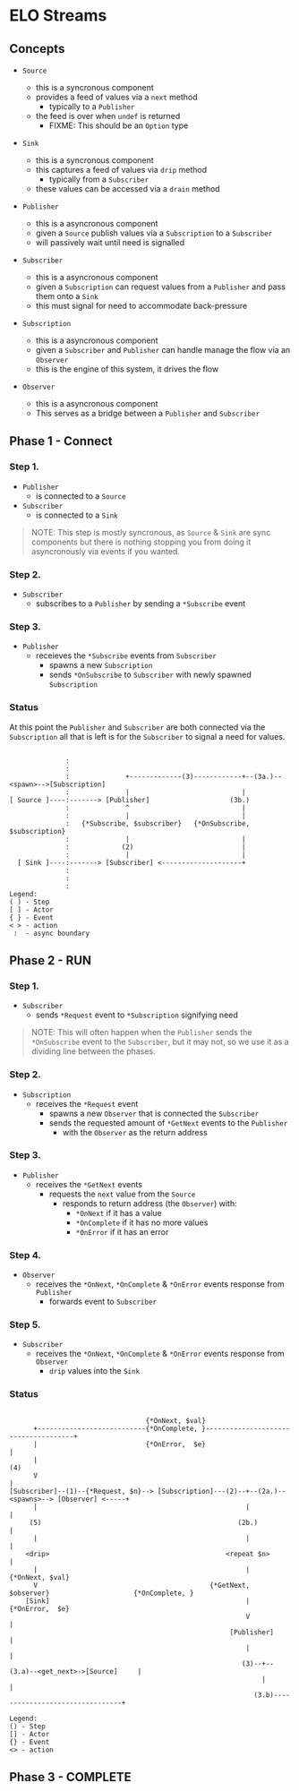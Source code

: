 <!-------------------------------------------------------->
# ELO Streams
<!-------------------------------------------------------->

## Concepts

- `Source`
    - this is a syncronous component
    - provides a feed of values via a `next` method
        - typically to a `Publisher`
    - the feed is over when `undef` is returned
        - FIXME: This should be an `Option` type
- `Sink`
    - this is a syncronous component
    - this captures a feed of values via `drip` method
        - typically from a `Subscriber`
    - these values can be accessed via a `drain` method


- `Publisher`
    - this is a asyncronous component
    - given a `Source` publish values via a `Subscription` to a `Subscriber`
    - will passively wait until need is signalled
- `Subscriber`
    - this is a asyncronous component
    - given a `Subscription` can request values from a `Publisher` and pass them onto a `Sink`
    - this must signal for need to accommodate back-pressure
- `Subscription`
    - this is a asyncronous component
    - given a `Subscriber` and `Publisher` can handle manage the flow via an `Observer`
    - this is the engine of this system, it drives the flow
- `Observer`
    - this is a asyncronous component
    - This serves as a bridge between a `Publisher` and `Subscriber`

<!-------------------------------------------------------->
## Phase 1 - Connect
<!-------------------------------------------------------->

### Step 1.

- `Publisher`
    - is connected to a `Source`
- `Subscriber`
    - is connected to a `Sink`

> NOTE:
> This step is mostly syncronous, as `Source` & `Sink` are sync components
> but there is nothing stopping you from doing it asyncronously via events
> if you wanted.

### Step 2.

- `Subscriber`
    - subscribes to a `Publisher` by sending a `*Subscribe` event

### Step 3.

- `Publisher`
    - receieves the `*Subscribe` events from `Subscriber`
        - spawns a new `Subscription`
        - sends `*OnSubscribe` to `Subscriber` with newly spawned `Subscription`

### Status

At this point the `Publisher` and `Subscriber` are both connected via the
`Subscription` all that is left is for the `Subscriber` to signal a need
for values.

```

              :
              :
              :              +-------------(3)------------+--(3a.)--<spawn>-->[Subscription]
              :              |                            |
[ Source ]----:-------> [Publisher]                    (3b.)
              :              ^                            |
              :              |                            |
              :   {*Subscribe, $subscriber}   {*OnSubscribe, $subscription}
              :              |                            |
              :             (2)                           |
              :              |                            |
  [ Sink ]----:-------> [Subscriber] <--------------------+
              :
              :
              :
Legend:
( ) - Step
[ ] - Actor
{ } - Event
< > - action
 :  - async boundary

```

<!-------------------------------------------------------->
## Phase 2 - RUN
<!-------------------------------------------------------->

### Step 1.

- `Subscriber`
    - sends `*Request` event to `*Subscription` signifying need

> NOTE:
> This will often happen when the `Publisher` sends the `*OnSubscribe`
> event to the `Subscriber`, but it may not, so we use it as a dividing
> line between the phases.

### Step 2.

- `Subscription`
    - receives the `*Request` event
        - spawns a new `Observer` that is connected the `Subscriber`
        - sends the requested amount of `*GetNext` events to the `Publisher`
            - with the `Observer` as the return address

### Step 3.

- `Publisher`
    - receives the `*GetNext` events
        - requests the `next` value from the `Source`
            - responds to return address (the `Observer`) with:
                - `*OnNext` if it has a value
                - `*OnComplete` if it has no more values
                - `*OnError` if it has an error

### Step 4.

- `Observer`
    - receives the `*OnNext`, `*OnComplete` & `*OnError` events response from `Publisher`
        - forwards event to `Subscriber`

### Step 5.

- `Subscriber`
    - receives the `*OnNext`, `*OnComplete` & `*OnError` events response from `Observer`
        - `drip` values into the `Sink`

### Status

```

                                  {*OnNext, $val}
      +---------------------------{*OnComplete, }-------------------------------------+
      |                           {*OnError,  $e}                                     |
      |                                                                              (4)
      V                                                                               |
[Subscriber]--(1)--{*Request, $n}--> [Subscription]---(2)--+--(2a.)--<spawns>--> [Observer] <-----+
      |                                                    |                                      |
     (5)                                                 (2b.)                                    |
      |                                                    |                                      |
    <drip>                                            <repeat $n>                                 |
      |                                                    |                                {*OnNext, $val}
      V                                           {*GetNext, $observer}                     {*OnComplete, }
    [Sink]                                                 |                                {*OnError,  $e}
                                                           V                                      |
                                                       [Publisher]                                |
                                                           |                                      |
                                                          (3)--+--(3.a)--<get_next>->[Source]     |
                                                               |                                  |
                                                             (3.b)--------------------------------+

Legend:
() - Step
[] - Actor
{} - Event
<> - action

```

<!-------------------------------------------------------->
## Phase 3 - COMPLETE
<!-------------------------------------------------------->




<!-------------------------------------------------------->




